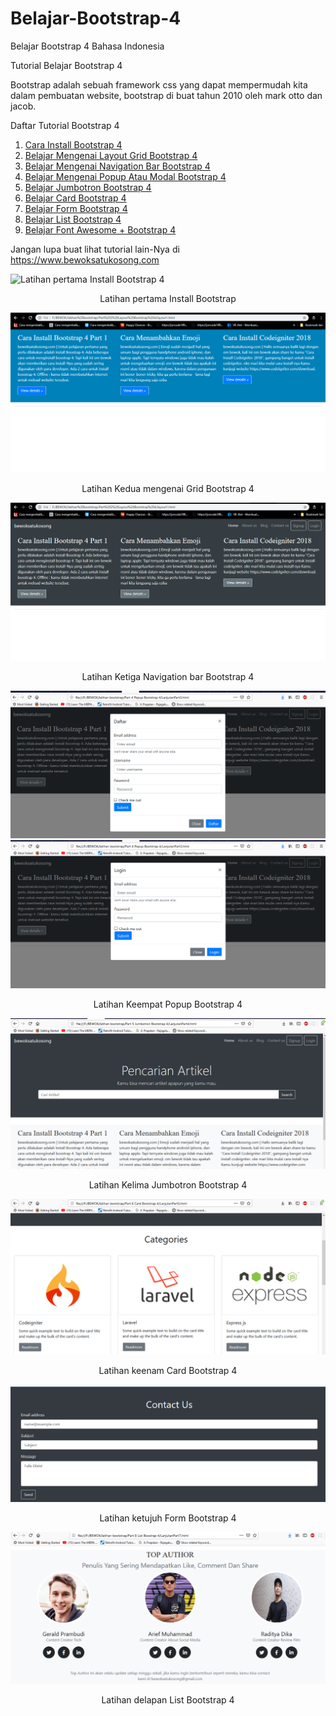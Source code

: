 # Belajar-Bootstrap-4
Belajar Bootstrap 4 Bahasa Indonesia 

Tutorial Belajar Bootstrap 4 

Bootstrap adalah sebuah framework css yang dapat mempermudah kita dalam pembuatan website, bootstrap di buat tahun 2010 oleh mark otto dan jacob.

Daftar Tutorial Bootstrap 4 
1. [Cara Install Bootstrap 4 ](https://www.bewoksatukosong.com/2019/02/cara-install-bootstrap-4-part-1.html)
2. [Belajar Mengenai Layout Grid Bootstrap 4 ](https://www.bewoksatukosong.com/2019/02/cara-memahami-layout-bootstrap-4-part-2.html)
3. [Belajar Mengenai Navigation Bar Bootstrap 4 ](https://www.bewoksatukosong.com/2019/02/belajar-navigation-bar-bootstrap4.html)
4. [Belajar Mengenai Popup Atau Modal Bootstrap 4 ](https://www.bewoksatukosong.com/2019/03/belajar-menggunakan-pop-up-atau-modal-bootstrap-4.html)
5. [Belajar Jumbotron Bootstrap 4 ](https://www.bewoksatukosong.com/2019/03/belajar-menggunakan-jumbotron-bootstrap-4.html)
6. [Belajar Card Bootstrap 4 ](https://www.bewoksatukosong.com/2019/03/belajar-menggunakan-card-part-6-bootstrap.html)
7. [Belajar Form Bootstrap 4 ](https://www.bewoksatukosong.com/2019/03/belajar-menggunakan-form-bootstrap-4.html)
8. [Belajar List Bootstrap 4 ](https://www.bewoksatukosong.com/2019/03/belajar-menggunakan-list-part-8-bootstrap-4.html)
9. [Belajar Font Awesome +  Bootstrap 4 ](https://www.bewoksatukosong.com/2019/03/belajar-cara-menggunakan-font-awesome-bootstrap-4.html)

Jangan lupa buat lihat tutorial lain-Nya di 
https://www.bewoksatukosong.com

![Latihan pertama Install Bootstrap 4](https://github.com/geraldprambudi/Belajar-Bootstrap-4/blob/master/Part%201%20Install%20Bootstrap%204/Screenshot_1.png "Latihan pertama Install Bootstrap")
<p align="center">
  Latihan pertama Install Bootstrap
</p>

![Latihan Kedua Grid Bootstrap 4](https://github.com/geraldprambudi/Belajar-Bootstrap-4/blob/master/Part%202%20Layout%20Bootstrap%204/Screenshot%20Latihan%20Part%202/3.png "Latihan kedua mengenai grid bootstrap")
<p align="center">
  Latihan Kedua mengenai Grid Bootstrap 4
</p>

![Latihan Ketiga Navigation bar Bootstrap 4](https://github.com/geraldprambudi/Belajar-Bootstrap-4/blob/master/Part%203%20Navigation%20Bar%20Bootstrap%204/Screenshot%20Latihan%20Part%203/4.png "Latihan Ketiga Navigation bar Bootstrap 4")
<p align="center">
  Latihan Ketiga Navigation bar Bootstrap 4
</p>

![Latihan Keempat Popup atau Modal Bootstrap 4](https://github.com/geraldprambudi/Belajar-Bootstrap-4/blob/master/Part%204%20Popup%20Bootstrap%204/screenshot%20part%204%20bootstrap%20popup/10.png "Latihan Keempat Popup Bootstrap 4")
![Latihan Keempat Popup atau Modal Bootstrap 4](https://github.com/geraldprambudi/Belajar-Bootstrap-4/blob/master/Part%204%20Popup%20Bootstrap%204/screenshot%20part%204%20bootstrap%20popup/11.png "Latihan Keempat Popup Bootstrap 4")
<p align="center">
  Latihan Keempat Popup Bootstrap 4
</p>

![Latihan Kelima Jumbotron Bootstrap 4](https://github.com/geraldprambudi/Belajar-Bootstrap-4/blob/master/Part%205%20Jumbotron%20Bootstrap%204/screenshot%20part%204%20bootstrap%20popup/6.png "Latihan Kelima Jumbotron Bootstrap 4")
<p align="center">
  Latihan Kelima Jumbotron Bootstrap 4
</p>

![Latihan keenam Card Bootstrap 4](https://github.com/geraldprambudi/Belajar-Bootstrap-4/blob/master/Part%206%20Card%20Bootstrap%204/Screenshot%20Part%206%20Card%20Bootstrap%204/5.png "Latihan keenam Card Bootstrap 4")
<p align="center">
  Latihan keenam Card Bootstrap 4
</p>

![Latihan ketujuh Form Bootstrap 4](https://github.com/geraldprambudi/Belajar-Bootstrap-4/blob/master/Part%207%20Form%20Boostrap%204/Screenshot%20Part%207%20Form%20Boostrap%204/3.png "Latihan ketujuh Form Bootstrap 4")
<p align="center">
  Latihan ketujuh Form Bootstrap 4
</p>

![Latihan delapan List Bootstrap 4](https://github.com/geraldprambudi/Belajar-Bootstrap-4/blob/master/Part%208%20List%20Boostrap%204/Screenshot%20Part%208%20list%20Bootstrap%204/4.png "Latihan delapan List Bootstrap 4")
<p align="center">
  Latihan delapan List Bootstrap 4
</p>
